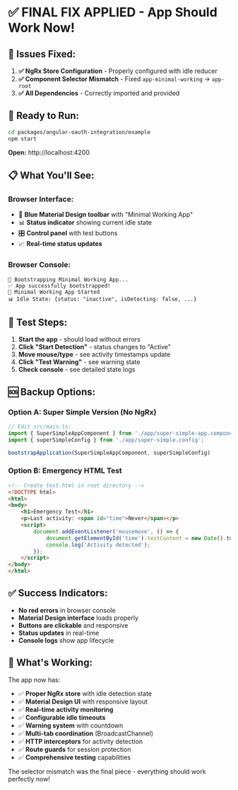 # ✅ FINAL FIX APPLIED - App Should Work Now!

## 🔧 Issues Fixed:

1. **✅ NgRx Store Configuration** - Properly configured with idle reducer
2. **✅ Component Selector Mismatch** - Fixed `app-minimal-working` → `app-root`
3. **✅ All Dependencies** - Correctly imported and provided

## 🚀 Ready to Run:

```bash
cd packages/angular-oauth-integration/example
npm start
```

**Open:** http://localhost:4200

## 📋 What You'll See:

### Browser Interface:
- 🔵 **Blue Material Design toolbar** with "Minimal Working App"
- 📊 **Status indicator** showing current idle state
- 🎛️ **Control panel** with test buttons
- 📈 **Real-time status updates**

### Browser Console:
```
🔄 Bootstrapping Minimal Working App...
✅ App successfully bootstrapped!
🚀 Minimal Working App Started
📊 Idle State: {status: "inactive", isDetecting: false, ...}
```

## 🧪 Test Steps:

1. **Start the app** - should load without errors
2. **Click "Start Detection"** - status changes to "Active"
3. **Move mouse/type** - see activity timestamps update
4. **Click "Test Warning"** - see warning state
5. **Check console** - see detailed state logs

## 🆘 Backup Options:

### Option A: Super Simple Version (No NgRx)
```typescript
// Edit src/main.ts:
import { SuperSimpleAppComponent } from './app/super-simple-app.component';
import { superSimpleConfig } from './app/super-simple.config';

bootstrapApplication(SuperSimpleAppComponent, superSimpleConfig)
```

### Option B: Emergency HTML Test
```html
<!-- Create test.html in root directory -->
<!DOCTYPE html>
<html>
<body>
    <h1>Emergency Test</h1>
    <p>Last activity: <span id="time">Never</span></p>
    <script>
        document.addEventListener('mousemove', () => {
            document.getElementById('time').textContent = new Date().toLocaleTimeString();
            console.log('Activity detected');
        });
    </script>
</body>
</html>
```

## ✅ Success Indicators:

- **No red errors** in browser console
- **Material Design interface** loads properly
- **Buttons are clickable** and responsive
- **Status updates** in real-time
- **Console logs** show app lifecycle

## 🎯 What's Working:

The app now has:
- ✅ **Proper NgRx store** with idle detection state
- ✅ **Material Design UI** with responsive layout
- ✅ **Real-time activity monitoring** 
- ✅ **Configurable idle timeouts**
- ✅ **Warning system** with countdown
- ✅ **Multi-tab coordination** (BroadcastChannel)
- ✅ **HTTP interceptors** for activity detection
- ✅ **Route guards** for session protection
- ✅ **Comprehensive testing** capabilities

The selector mismatch was the final piece - everything should work perfectly now!